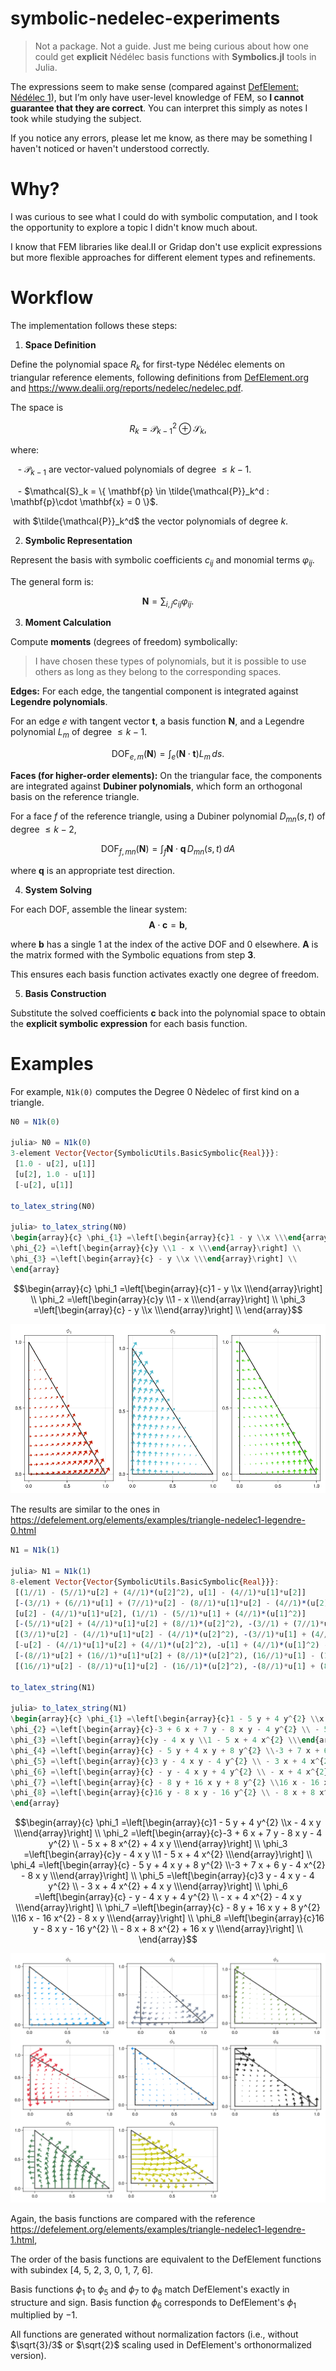# symbolic-nedelec-experiments

> Not a package. Not a guide. Just me being curious about how one could get **explicit** Nédélec basis functions with **Symbolics.jl** tools in Julia.

The expressions seem to make sense (compared against [DefElement: Nédélec 1](https://defelement.org/elements/nedelec1.html)), but I’m only have user-level knowledge of FEM, so **I cannot guarantee that they are correct**. You can interpret this simply as notes I took while studying the subject.

If you notice any errors, please let me know, as there may be something I haven't noticed or haven't understood correctly.

# Why?

I was curious to see what I could do with symbolic computation, and I took the opportunity to explore a topic I didn't know much about.

I know that FEM libraries like deal.II or Gridap don't use explicit expressions but more flexible approaches for different element types and refinements. 

# Workflow

The implementation follows these steps:

1. **Space Definition**  

Define the polynomial space $R_k$ for first-type Nédélec elements on triangular reference elements, following definitions from [DefElement.org](https://defelement.org/elements/nedelec1.html) and https://www.dealii.org/reports/nedelec/nedelec.pdf.

The space is
```math
R_k = \mathcal{P}_{k-1}^2 \;\oplus\; \mathcal{S}_k, 
```

where:

   - $\mathcal{P}_{k-1}$ are vector-valued polynomials of degree $\leq k-1$.


   - $\mathcal{S}_k = \{ \mathbf{p} \in \tilde{\mathcal{P}}_k^d  : \mathbf{p}\cdot \mathbf{x} = 0 \}$.



  with $\tilde{\mathcal{P}}_k^d$ the vector polynomials of degree $k$.

2. **Symbolic Representation**  

Represent the basis with symbolic coefficients $c_{ij}$ and monomial terms $\varphi_{ij}$.  

The general form is:

$$ 
   \mathbf{N} = \sum_{i,j} c_{ij} \varphi_{ij}.
$$

3. **Moment Calculation**  

Compute **moments** (degrees of freedom) symbolically:

> I have chosen these types of polynomials, but it is possible to use others as long as they belong to the corresponding spaces.

**Edges:** For each edge, the tangential component is integrated against **Legendre polynomials**.

For an edge $e$ with tangent vector $\mathbf{t}$, a basis function $\mathbf{N}$, and a Legendre polynomial $L_m$ of degree $\leq k-1$.

$$\text{DOF}_{e,m}(\mathbf{N}) = \int_e (\mathbf{N} \cdot \mathbf{t}) L_m \, ds.$$

**Faces (for higher-order elements):** On the triangular face, the components are integrated against **Dubiner polynomials**, which form an orthogonal basis on the reference triangle.

For a face $f$ of the reference triangle, using a Dubiner polynomial $D_{mn}(s,t)$ of degree $\leq k-2$,

```math
\text{DOF}_{f,mn}(\mathbf{N}) = \int_f \mathbf{N} \cdot \mathbf{q} \, D_{mn}(s,t) \, dA
```

where $\mathbf{q}$ is an appropriate test direction.


4. **System Solving**  

For each DOF, assemble the linear system:
$$ \mathbf{A} \cdot \mathbf{c} = \mathbf{b},$$

where $\mathbf{b}$ has a single $1$ at the index of the active DOF and $0$ elsewhere. $\mathbf{A}$ is the matrix formed with the Symbolic equations from step **3**. 

This ensures each basis function activates exactly one degree of freedom.

5. **Basis Construction**  

Substitute the solved coefficients $\mathbf{c}$ back into the polynomial space to obtain the **explicit symbolic expression** for each basis function.


# Examples

For example, `N1k(0)` computes the Degree 0 Nèdelec of first kind on a triangle.

```julia
N0 = N1k(0)

julia> N0 = N1k(0)
3-element Vector{Vector{SymbolicUtils.BasicSymbolic{Real}}}:
 [1.0 - u[2], u[1]]
 [u[2], 1.0 - u[1]]
 [-u[2], u[1]]

to_latex_string(N0)

julia> to_latex_string(N0)
\begin{array}{c} \phi_{1} =\left[\begin{array}{c}1 - y \\x \\\end{array}\right] \\
\phi_{2} =\left[\begin{array}{c}y \\1 - x \\\end{array}\right] \\
\phi_{3} =\left[\begin{array}{c} - y \\x \\\end{array}\right] \\
\end{array}
```

```math
\begin{array}{c} \phi_1 =\left[\begin{array}{c}1 - y \\x \\\end{array}\right] \\
\phi_2 =\left[\begin{array}{c}y \\1 - x \\\end{array}\right] \\
\phi_3 =\left[\begin{array}{c} - y \\x \\\end{array}\right] \\
\end{array}
```



![imageN0](./fig_N0.png)

The results are similar to the ones in https://defelement.org/elements/examples/triangle-nedelec1-legendre-0.html


```julia
N1 = N1k(1)

julia> N1 = N1k(1)
8-element Vector{Vector{SymbolicUtils.BasicSymbolic{Real}}}:
 [(1//1) - (5//1)*u[2] + (4//1)*(u[2]^2), u[1] - (4//1)*u[1]*u[2]]
 [-(3//1) + (6//1)*u[1] + (7//1)*u[2] - (8//1)*u[1]*u[2] - (4//1)*(u[2]^2), -(5//1)*u[1] + (8//1)*(u[1]^2) + (4//1)*u[1]*u[2]]
 [u[2] - (4//1)*u[1]*u[2], (1//1) - (5//1)*u[1] + (4//1)*(u[1]^2)]
 [-(5//1)*u[2] + (4//1)*u[1]*u[2] + (8//1)*(u[2]^2), -(3//1) + (7//1)*u[1] + (6//1)*u[2] - (4//1)*(u[1]^2) - (8//1)*u[1]*u[2]]
 [(3//1)*u[2] - (4//1)*u[1]*u[2] - (4//1)*(u[2]^2), -(3//1)*u[1] + (4//1)*(u[1]^2) + (4//1)*u[1]*u[2]]
 [-u[2] - (4//1)*u[1]*u[2] + (4//1)*(u[2]^2), -u[1] + (4//1)*(u[1]^2) - (4//1)*u[1]*u[2]]
 [-(8//1)*u[2] + (16//1)*u[1]*u[2] + (8//1)*(u[2]^2), (16//1)*u[1] - (16//1)*(u[1]^2) - (8//1)*u[1]*u[2]]
 [(16//1)*u[2] - (8//1)*u[1]*u[2] - (16//1)*(u[2]^2), -(8//1)*u[1] + (8//1)*(u[1]^2) + (16//1)*u[1]*u[2]]

to_latex_string(N1)

julia> to_latex_string(N1)
\begin{array}{c} \phi_{1} =\left[\begin{array}{c}1 - 5 y + 4 y^{2} \\x - 4 x y \\\end{array}\right] \\
\phi_{2} =\left[\begin{array}{c}-3 + 6 x + 7 y - 8 x y - 4 y^{2} \\ - 5 x + 8 x^{2} + 4 x y \\\end{array}\right] \\
\phi_{3} =\left[\begin{array}{c}y - 4 x y \\1 - 5 x + 4 x^{2} \\\end{array}\right] \\
\phi_{4} =\left[\begin{array}{c} - 5 y + 4 x y + 8 y^{2} \\-3 + 7 x + 6 y - 4 x^{2} - 8 x y \\\end{array}\right] \\
\phi_{5} =\left[\begin{array}{c}3 y - 4 x y - 4 y^{2} \\ - 3 x + 4 x^{2} + 4 x y \\\end{array}\right] \\
\phi_{6} =\left[\begin{array}{c} - y - 4 x y + 4 y^{2} \\ - x + 4 x^{2} - 4 x y \\\end{array}\right] \\
\phi_{7} =\left[\begin{array}{c} - 8 y + 16 x y + 8 y^{2} \\16 x - 16 x^{2} - 8 x y \\\end{array}\right] \\
\phi_{8} =\left[\begin{array}{c}16 y - 8 x y - 16 y^{2} \\ - 8 x + 8 x^{2} + 16 x y \\\end{array}\right] \\
\end{array}
```

```math
\begin{array}{c} \phi_1 =\left[\begin{array}{c}1 - 5 y + 4 y^{2} \\x - 4 x y \\\end{array}\right] \\
\phi_2 =\left[\begin{array}{c}-3 + 6 x + 7 y - 8 x y - 4 y^{2} \\ - 5 x + 8 x^{2} + 4 x y \\\end{array}\right] \\
\phi_3 =\left[\begin{array}{c}y - 4 x y \\1 - 5 x + 4 x^{2} \\\end{array}\right] \\
\phi_4 =\left[\begin{array}{c} - 5 y + 4 x y + 8 y^{2} \\-3 + 7 x + 6 y - 4 x^{2} - 8 x y \\\end{array}\right] \\
\phi_5 =\left[\begin{array}{c}3 y - 4 x y - 4 y^{2} \\ - 3 x + 4 x^{2} + 4 x y \\\end{array}\right] \\
\phi_6 =\left[\begin{array}{c} - y - 4 x y + 4 y^{2} \\ - x + 4 x^{2} - 4 x y \\\end{array}\right] \\
\phi_7 =\left[\begin{array}{c} - 8 y + 16 x y + 8 y^{2} \\16 x - 16 x^{2} - 8 x y \\\end{array}\right] \\
\phi_8 =\left[\begin{array}{c}16 y - 8 x y - 16 y^{2} \\ - 8 x + 8 x^{2} + 16 x y \\\end{array}\right] \\
\end{array}
```

![imageN1](./fig_N1.png)

Again, the basis functions are compared with the reference https://defelement.org/elements/examples/triangle-nedelec1-legendre-1.html, 

The order of the basis functions are equivalent to the DefElement functions with subindex [4, 5, 2, 3, 0, 1, 7, 6].

Basis functions $\phi_1$ to $\phi_5$ and $\phi_7$ to $\phi_8$ match DefElement's exactly in structure and sign.
Basis function $\phi_6$ corresponds to DefElement's $\phi_1$ multiplied by $-1$.

All functions are generated without normalization factors (i.e., without $\sqrt{3}/3$ or $\sqrt{2}$ scaling used in DefElement's orthonormalized version).
